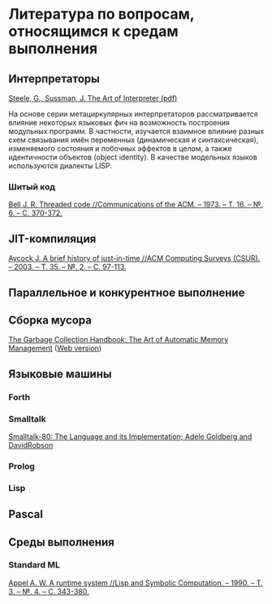 # Литература по вопросам, относящимся к средам выполнения

## Интерпретаторы

[Steele, G., Sussman, J. The Art of Interpreter (pdf)](https://dspace.mit.edu/bitstream/handle/1721.1/6094/AIM-453.pdf)

На основе серии метациркулярных интерпретаторов рассматривается влияние некоторых языковых фич на возможность построения модульных программ. В частности, изучается взаимное влияние разных схем связывания имён переменных (динамическая и синтаксическая), изменяемого состояния и побочных эффектов в целом, а также идентичности объектов (object identity). В качестве модельных языков используются диалекты LISP.

### Шитый код

[Bell J. R. Threaded code //Communications of the ACM. – 1973. – Т. 16. – №. 6. – С. 370-372.](http://home.iae.nl/users/mhx/Forth_Bell.pdf)

## JIT-компиляция

[Aycock J. A brief history of just-in-time //ACM Computing Surveys (CSUR). – 2003. – Т. 35. – №. 2. – С. 97-113.](https://prism.ucalgary.ca/bitstream/handle/1880/45368/2001-689-12.pdf?sequence=2&isAllowed=y)

## Параллельное и конкурентное выполнение

## Сборка мусора

[The Garbage Collection Handbook: The Art of Automatic Memory Management](https://www.amazon.com/Garbage-Collection-Handbook-Management-Algorithms/dp/1420082795) ([Web version](http://gchandbook.org/))

## Языковые машины

### Forth

### Smalltalk

[Smalltalk-80: The Language and its Implementation; Adele Goldberg and DavidRobson](http://stephane.ducasse.free.fr/FreeBooks/BlueBook/Bluebook.pdf)

### Prolog

### Lisp

## Pascal

## Среды выполнения

### Standard ML

[Appel A. W. A runtime system //Lisp and Symbolic Computation. – 1990. – Т. 3. – №. 4. – С. 343-380.](http://citeseerx.ist.psu.edu/viewdoc/download?doi=10.1.1.35.4846&rep=rep1&type=pdf)
